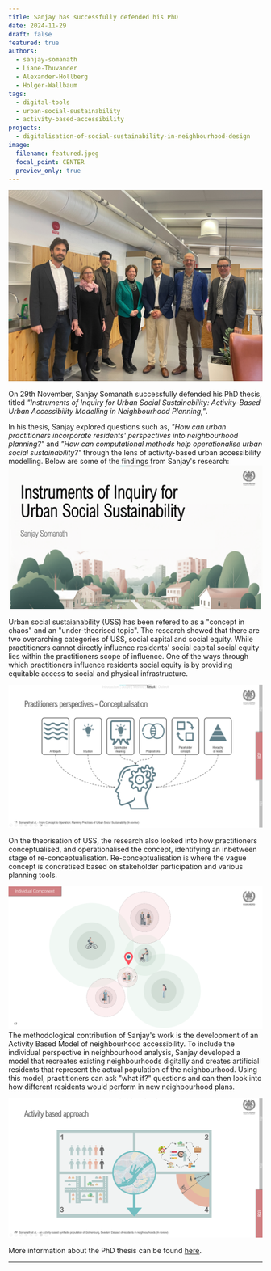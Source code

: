 ```yaml
---
title: Sanjay has successfully defended his PhD
date: 2024-11-29
draft: false
featured: true
authors:
  - sanjay-somanath
  - Liane-Thuvander
  - Alexander-Hollberg
  - Holger-Wallbaum
tags:
  - digital-tools
  - urban-social-sustainability
  - activity-based-accessibility
projects:
  - digitalisation-of-social-sustainability-in-neighbourhood-design
image:
  filename: featured.jpeg
  focal_point: CENTER
  preview_only: true
---
```

![defence-celebration](featured.jpeg)

On 29th November, Sanjay Somanath successfully defended his PhD thesis, titled *"Instruments of Inquiry for Urban Social Sustainability: Activity-Based Urban Accessibility Modelling in Neighbourhood Planning,"*. 

In his thesis, Sanjay explored questions such as, *"How can urban practitioners incorporate residents' perspectives into neighbourhood planning?"* and *"How can computational methods help operationalise urban social sustainability?"* through the lens of activity-based urban accessibility modelling. Below are some of the findings from Sanjay's research:
![alt text](image.png)

Urban social sustaianability (USS) has been refered to as a "concept in chaos" and an "under-theorised topic". The research showed that there are two overarching categories of USS, social capital and social equity. While practitioners cannot directly influence residents' social capital social equity lies within the practitioners scope of influence. One of the ways through which practitioners influence residents social equity is by providing equitable access to social and physical infrastructure.

![alt text](image-2.png)

On the theorisation of USS, the research also looked into how practitioners conceptualised, and operationalised the concept, identifying an inbetween stage of re-conceptualisation. Re-conceptualisation is where the vague concept is concretised based on stakeholder participation and various planning tools.

![alt text](image-1.png)
The methodological contribution of Sanjay's work is the development of an Activity Based Model of neighbourhood accessibility. To include the individual perspective in neighbourhood analysis, Sanjay developed a model that recreates existing neighbourhoods digitally and creates artificial residents that represent the actual population of the neighbourhood. Using this model, practitioners can ask "what if?" questions and can then look into how different residents would perform in new neighbourhood plans.

![alt text](image-3.png)
 
More information about the PhD thesis can be found [here](https://research.chalmers.se/en/publication/543425).

---